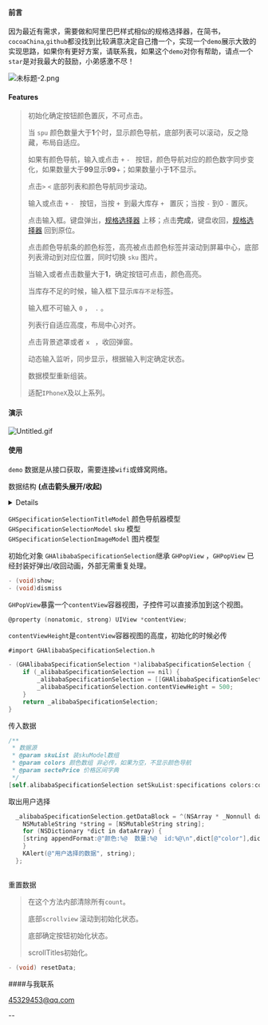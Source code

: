
#### 前言

因为最近有需求，需要做和阿里巴巴样式相似的规格选择器，在简书，`cocoaChina`,`github`都没找到比较满意决定自己撸一个，实现一个`demo`展示大致的实现思路，如果你有更好方案，请联系我，如果这个`demo`对你有帮助，请点一个`star`是对我最大的鼓励，小弟感激不尽！

![未标题-2.png](https://upload-images.jianshu.io/upload_images/1419035-939d3461ce617c41.png?imageMogr2/auto-orient/strip%7CimageView2/2/w/620)


#### Features

> 初始化确定按钮颜色置灰，不可点击。
> 
> 当 `spu` 颜色数量大于**1**个时，显示颜色导航，底部列表可以滚动，反之隐藏，布局自适应。
> 
> 如果有颜色导航，输入或点击 `+` `- ` 按钮，颜色导航对应的颜色数字同步变化，如果数量大于**99**显示**99**+；如果数量小于**1**不显示。
> 
> 点击`>` `<` 底部列表和颜色导航同步滚动。
> 
> 输入或点击 `+` `- ` 按钮，当按 `+ `到最大库存 `+ ` 置灰；当按 `-` 到0 `-` 置灰。
> 
> 点击输入框。键盘弹出，[规格选择器](####规格选择器) 上移；点击**完成**，键盘收回，[规格选择器](####规格选择器) 回到原位。
> 
> 点击颜色导航条的颜色标签，高亮被点击颜色标签并滚动到屏幕中心，底部列表滑动到对应位置，同时切换 `sku` 图片。
> 
> 当输入或者点击数量大于**1**，确定按钮可点击，颜色高亮。
> 
> 当库存不足的时候，输入框下显示`库存不足`标签。
> 
> 输入框不可输入  `0`  ，` .` 。
> 
> 列表行自适应高度，布局中心对齐。
> 
> 点击背景遮罩或者 `x ` ，收回弹窗。
> 
> 动态输入监听，同步显示，根据输入判定确定状态。
> 
> 数据模型重新组装。
> 
> 适配`IPhoneX`及以上系列。



#### 演示

![Untitled.gif](https://upload-images.jianshu.io/upload_images/1419035-d077a726fdb7f320.gif?imageMogr2/auto-orient/strip)

#### 使用

`demo` 数据是从接口获取，需要连接`wifi`或蜂窝网络。

数据结构 **(点击箭头展开/收起)**
<details>{
    "data": [
        {
            "arrival_cycle": 5,
            "sku_code": "000001",
            "spu_id": 7280,
            "sku_name": "我是测试数据黑色000001",
            "virtual_stock": 9999,
            "sale_price": "1.80",
            "images": [
                {
                    "img_url": "https://upload-images.jianshu.io/upload_images/1419035-0a54dde4c9663e36.png"
                }
            ],
            "specifications": "我是测试数据黑色000001",
            "color": "黑",
            "mini_order": 1,
            "unit": "个",
            "sku_id": 1
        },
        {
            "arrival_cycle": 5,
            "sku_code": "000002",
            "spu_id": 7280,
            "sku_name": "我是测试数据红色000001",
            "virtual_stock": 9999,
            "sale_price": "28.80",
            "images": [
                {
                    "img_url": "https://upload-images.jianshu.io/upload_images/1419035-8739c526d2790690.png"
                }
            ],
            "specifications": "1.5平方我是测试数据红色000001",
            "color": "红",
            "mini_order": 2,
            "unit": "台",
            "sku_id": 2
        },
        {
            "arrival_cycle": 5,
            "sku_code": "000003",
            "sku_name": "我是测试数据黄色000003",
            "virtual_stock": 9999,
            "sale_price": "88.80",
            "images": [
                {
                    "img_url": "https://upload-images.jianshu.io/upload_images/1419035-4dd868e628b61cc6.png"
                }
            ],
            "specifications": "我是测试数据黄色000003",
            "spu_code": "101191",
            "color": "黄",
            "mini_order": 3,
            "unit": "把",
            "sku_id": 3
        },
        {
            "arrival_cycle": 5,
            "sku_code": "000004",
            "sku_name": "我是测试数据绿色000004",
            "virtual_stock": 9999,
            "sale_price": "88.80",
            "images": [
                {
                    "img_url": "https://upload-images.jianshu.io/upload_images/1419035-44c60adcf6a74843.png"
                }
            ],
            "specifications": "我是测试数据绿色000004",
            "spu_code": "000004",
            "color": "绿",
            "mini_order": 4,
            "unit": "只",
            "sku_id": 4
        },
        {
            "arrival_cycle": 5,
            "sku_code": "000006",
            "sku_name": "我是测试数据蓝色000005",
            "virtual_stock": 9999,
            "sale_price": "88.80",
            "images": [
                {
                    "img_url": "https://upload-images.jianshu.io/upload_images/1419035-08b4629d7bba016c.png"
                }
            ],
            "specifications": "我是测试数据蓝色000005",
            "spu_code": "000006",
            "color": "蓝",
            "mini_order": 5,
            "unit": "双",
            "sku_id": 5
        },
        {
            "arrival_cycle": 5,
            "sku_code": "000006",
            "sku_name": "我是测试数据白色000006",
            "virtual_stock": 9999,
            "sale_price": "88.80",
            "images": [
                {
                    "img_url": "https://upload-images.jianshu.io/upload_images/1419035-f9ecb0bbc4a2a405.png"
                }
            ],
            "specifications": "我是测试数据白色000006",
            "spu_code": "000006",
            "color": "白",
            "mini_order": 6,
            "unit": "呵呵",
            "sku_id": 6
        },
        {
            "arrival_cycle": 5,
            "sku_code": "000007",
            "spu_id": 7280,
            "sku_name": "1.5平方我是测试数据黄绿000007",
            "virtual_stock": 9999,
            "sale_price": "88.80",
            "images": [
                {
                    "img_url": "https://upload-images.jianshu.io/upload_images/1419035-219ce100b765c4e6.png"
                }
            ],
            "specifications": "1.5平方我是测试数据黄绿000007",
            "color": "黄绿",
            "mini_order": 7,
            "unit": "吨",
            "sku_id": 7
        }
    ],
    "sectePrice": {
        "max_price": "3107.00",
        "min_price": "88.80"
    },
    "specifications": [
        "1.5平方",
        "2.5平方",
        "4平方",
        "6平方",
        "10平方",
        "16平方",
        "25平方",
        "35平方",
        "50平方"
    ],
    "color": [
        "红",
        "黄",
        "绿",
        "蓝",
        "黑",
        "白",
        "黄绿"
    ]
}</details>

`GHSpecificationSelectionTitleModel` 颜色导航器模型
`GHSpecificationSelectionModel` `sku` 模型
`GHSpecificationSelectionImageModel` 图片模型

初始化对象
`GHAlibabaSpecificationSelection`继承 `GHPopView` ，`GHPopView` 已经封装好弹出/收回动画，外部无需重复处理。

```objective-c
- (void)show;
- (void)dismiss
```
`GHPopView`暴露一个`contentView`容器视图，子控件可以直接添加到这个视图。

```objective-c
@property (nonatomic, strong) UIView *contentView;
```

`contentViewHeight`是`contentView`容器视图的高度，初始化的时候必传

`#import GHAlibabaSpecificationSelection.h`

```objective-c
- (GHAlibabaSpecificationSelection *)alibabaSpecificationSelection {
    if (_alibabaSpecificationSelection == nil) {
        _alibabaSpecificationSelection = [[GHAlibabaSpecificationSelection alloc]init];
        _alibabaSpecificationSelection.contentViewHeight = 500;
    }
    return _alibabaSpecificationSelection;
}
```

传入数据


```objective-c
/**
 * 数据源
 * @param skuList 装skuModel数组
 * @param colors 颜色数组 非必传，如果为空，不显示颜色导航
 * @param sectePrice 价格区间字典
 */
[self.alibabaSpecificationSelection setSkuList:specifications colors:colors sectePrice:sectePrice];

```

取出用户选择

```objective-c
  _alibabaSpecificationSelection.getDataBlock = ^(NSArray * _Nonnull dataArray) {
	NSMutableString *string = [NSMutableString string];
	for (NSDictionary *dict in dataArray) {
    [string appendFormat:@"颜色:%@  数量:%@  id:%@\n",dict[@"color"],dict[@"skuNum"],dict[@"skuId"]];
    }
  	KAlert(@"用户选择的数据", string);
  };
  
```
重置数据

> 在这个方法内部清除所有`count`。
> 
> 底部`scrollview` 滚动到初始化状态。
> 
> 底部确定按钮初始化状态。
> 
> scrollTitles初始化。


```objective-c
- (void) resetData;
```
####与我联系

45329453@qq.com

--
